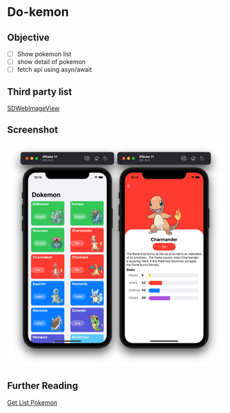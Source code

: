 # Do-kemon

## Objective
- [ ] Show pokemon list
- [ ] show detail of pokemon  
- [ ] fetch api using asyn/await

## Third party list
[SDWebImageView](https://cocoapods.org/pods/SDWebImage)<br>

## Screenshot
![screenshoot](ss.png)

## Further Reading
[Get List Pokemon](https://pokedex-bb36f.firebaseio.com/pokemon.json)<br>
